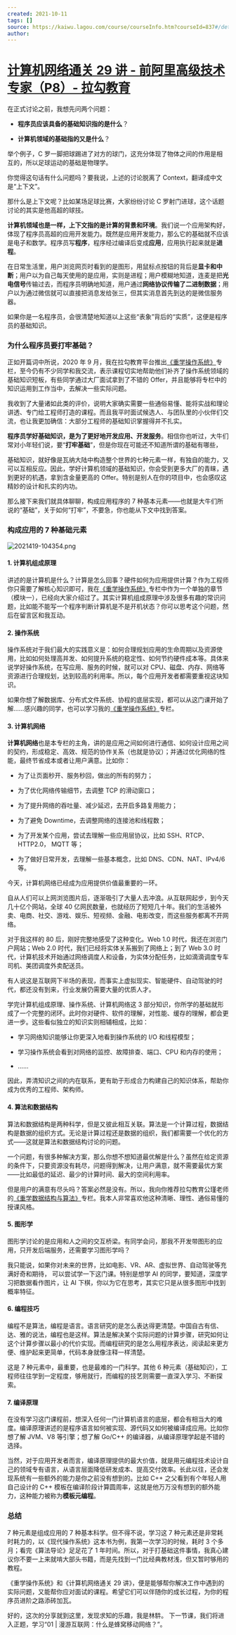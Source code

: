```yaml
---
created: 2021-10-11
tags: []
source: https://kaiwu.lagou.com/course/courseInfo.htm?courseId=837#/detail/pc?id=7263
author: 
---
```


# [计算机网络通关 29 讲 - 前阿里高级技术专家（P8）- 拉勾教育](https://kaiwu.lagou.com/course/courseInfo.htm?courseId=837#/detail/pc?id=7263)


在正式讨论之前，我想先问两个问题：

-   **程序员应该具备的基础知识指的是什么**？
    
-   **计算机领域的基础指的又是什么**？
    

举个例子，C 罗一脚把球踢进了对方的球门，这充分体现了物体之间的作用是相互的，所以足球运动的基础是物理学。

你觉得这句话有什么问题吗？要我说，上述的讨论脱离了 Context，翻译成中文是“上下文”。

那什么是上下文呢？比如某场足球比赛，大家纷纷讨论 C 罗射门进球，这个话题讨论的其实是他高超的球技。

**计算机领域也是一样，上下文指的是计算的背景和环境**。我们说一个应用架构好，体现了程序员高超的应用开发能力。既然是应用开发能力，那么它的基础就不应该是电子和数学。程序员写**程序**，程序经过编译后变成**应用**，应用执行起来就是**进程**。

在日常生活里，用户浏览网页时看到的是图形，用鼠标点按钮的背后是**显卡和中断**；用户以为自己每天使用的是应用，实则是进程；用户模糊地知道，连麦是把**光电信号**传输过去，而程序员明确地知道，用户通过**网络协议传输了二进制数据**；用户以为通过微信就可以直接把消息发给张三，但其实消息首先到达的是微信服务器。

如果你是一名程序员，会很清楚地知道以上这些“表象”背后的“实质”，这便是程序员的基础知识。

### 为什么程序员要打牢基础？

正如开篇词中所说，2020 年 9 月，我在拉勾教育平台推出[《重学操作系统》](https://shenceyun.lagou.com/t/Axo?fileGuid=xxQTRXtVcqtHK6j8)专栏，至今仍有不少同学和我交流，表示课程切实地帮助他们补齐了操作系统领域的基础知识短板，有些同学通过大厂面试拿到了不错的 Offer，并且能够将专栏中的知识运用到工作当中，去解决一些实际问题。

我收到了大量诸如此类的评价，说明大家确实需要一些通俗易懂、能将实战和理论讲透、专门给工程师打造的课程。而且我平时面试候选人、与团队里的小伙伴们交流，也让我更加确信：大部分工程师的基础知识掌握得并不扎实。

**程序员学好基础知识，是为了更好地开发应用、开发服务**。相信你也听过，大牛们常对小年轻们说，要“**打牢基础**”，但是你现在可能还不知道所谓的基础有哪些，

基础知识，就好像是瓦纳大陆中构造整个世界的七种元素一样，有独自的能力，又可以互相反应。因此，学好计算机领域的基础知识，你会受到更多大厂的青睐，遇到更好的机遇，拿到含金量更高的 Offer。特别是别人在你的项目中，也会感叹这精妙的设计和扎实的内功。

那么接下来我们就具体聊聊，构成应用程序的 7 种基本元素——也就是大牛们所说的“基础”，关于如何“打牢”，不要急，你也能从下文中找到答案。

### 构成应用的 7 种基础元素

![2021419-104354.png](https://s0.lgstatic.com/i/image6/M01/39/CF/CioPOWB87oeACgMQAAC_jD-PExg613.png)

#### 1\. 计算机组成原理

讲述的是计算机是什么？计算是怎么回事？硬件如何为应用提供计算？作为工程师你只需要了解核心知识即可，我在[《重学操作系统》](https://shenceyun.lagou.com/t/Axo?fileGuid=xxQTRXtVcqtHK6j8)专栏中作为一个单独的章节（模块一），已经向大家介绍过了。其实计算机组成原理中涉及很多有趣的常识问题，比如能不能写一个程序判断计算机是不是开机状态？你可以思考这个问题，然后在留言区和我互动。

#### 2\. 操作系统

操作系统对于我们最大的实践意义是：如何合理规划应用的生命周期以及资源使用，比如如何处理高并发、如何提升系统的稳定性、如何节约硬件成本等。具体来说学好操作系统，在写应用、服务的时候，就可以对 CPU、磁盘、内存、网络等资源进行合理规划，达到较高的利用率。所以，每个应用开发者都需要重视这块知识。

如果你想了解数据库、分布式文件系统、协程的底层实现，都可以从这门课开始了解……感兴趣的同学，也可以学习我的[《重学操作系统》](https://shenceyun.lagou.com/t/Axo?fileGuid=xxQTRXtVcqtHK6j8)专栏。

#### 3\. 计算机网络

**计算机网络**也是本专栏的主角，讲的是应用之间如何进行通信、如何设计应用之间的契约，形成稳定、高效、规范的协作关系（也就是协议）；并通过优化网络的性能，最终节省成本或者让用户满意。比如你：

-   为了让页面秒开、服务秒回，做出的所有的努力；
    
-   为了优化网络传输细节，去调整 TCP 的滑动窗口；
    
-   为了提升网络的吞吐量、减少延迟，去开启多路复用能力；
    
-   为了避免 Downtime，去调整网络的连接池和线程数；
    
-   为了开发某个应用，尝试去理解一些应用层协议，比如 SSH、RTCP、HTTP2.0， MQTT 等；
    
-   为了做好日常开发，去理解一些基本概念，比如 DNS、CDN、NAT、IPv4/6 等。
    

今天，计算机网络已经成为应用提供价值最重要的一环。

自从人们可以上网浏览图片后，逐渐吸引了大量人去冲浪。从互联网起步，到今天几十亿个网站，全球 40 亿网民数量，也就经历了短短几十年。我们的生活被外卖、电商、社交、游戏、娱乐、短视频、金融、电影改变，而这些服务都离不开网络。

对于我这样的 80 后，刚好完整地感受了这种变化。Web 1.0 时代，我还在浏览门户网站；Web 2.0 时代，我们已经将实体关系搬到了网络上；到了 Web 3.0 时代，计算机技术开始通过网络调度人和设备，为实体分配任务，比如滴滴调度专车司机、美团调度外卖配送员。

有人说这是互联网下半场的表现，而事实上虚拟现实、智能硬件、自动驾驶的时代，都还没有到来，行业发展仍需要大量的优质人才。

学完计算机组成原理、操作系统、计算机网络这 3 部分知识，你所学的基础就形成了一个完整的闭环。此时你对硬件、软件的理解，对性能、缓存的理解，都会更进一步。这些看似独立的知识实则相辅相成，比如：

-   学习网络知识能够让你更深入地看到操作系统的 I/O 和线程模型；
    
-   学习操作系统会看到对网络的监控、故障排查、端口、CPU 和内存的使用；
    
-   ……
    

因此，弄清知识之间的内在联系，更有助于形成合力构建自己的知识体系，帮助你成为优秀的工程师、架构师。

#### 4\. 算法和数据结构

算法和数据结构是两种科学，但是又彼此相互关联。算法是一个计算过程，数据结构是数据的组织方式。无论是计算过程还是数据的组织，我们都需要一个优化的方式——这就是算法和数据结构讨论的问题。

一个问题，有很多种解决方案，那么你想不想知道最优解是什么？虽然在给定资源的条件下，只要资源没有耗尽，问题得到解决，让用户满意，就不需要最优方案——比如最低的延迟、最少的计算时间、最大的空间利用率。

但是用户的满意有尽头吗？答案必然是没有。所以，我向你推荐拉勾教育公瑾老师的[《重学数据结构与算法》](https://shenceyun.lagou.com/t/Bxo?fileGuid=xxQTRXtVcqtHK6j8)专栏。我本人非常喜欢他这种清晰、理性、通俗易懂的授课风格。

#### 5\. 图形学

图形学讨论的是应用和人之间的交互桥梁。有同学会问，那我不开发带图形的应用，只开发后端服务，还需要学习图形学吗？

我只能说，如果你对未来的世界，比如电影、VR、AR、虚拟世界、自动驾驶等充满好奇和期待， 可以尝试学一下这门课。特别是想学 AI 的同学，要知道，深度学习把数据看作图片，让 AI 下棋，你以为它在思考，其实它只是从很多图形中找到概率特征。

#### 6\. 编程技巧

编程不是算法，编程是语言。语言研究的是怎么表达得更清楚。中国自古有信、达、雅的说法，编程也是这样。算法是解决某个实际问题的计算步骤，研究如何让这个计算步骤以最小的代价实现。而编程研究的是怎么用程序表达，阅读起来更方便、维护起来更简单，代码本身就像注释一样清楚。

这是 7 种元素中，最重要，也是最难的一门科学。其他 6 种元素（基础知识），工程师往往学到一定程度，够用就行，而编程的技艺则需要一直深入学习、不断探索。

#### 7\. 编译原理

在没有学习这门课程前，想深入任何一门计算机语言的底层，都会有相当大的难度。编译原理讲述的是程序语言如何被实现、源代码又如何被编译成应用。比如你想了解 JVM、V8 等引擎；想了解 Go/C++ 的编译器，从编译原理学起是不错的选择。

当然，对于应用开发者而言，编译原理提供的最大价值，就是用元编程技术设计自己的领域专有语言，从语言层面降低研发成本、提高交付效率。长此以往，还会发现系统有一些额外的能力是你之前没有想到的。比如 C++ 之父看到有个年轻人用自己设计的 C++ 模板在编译阶段计算圆周率，这就是他万万没有想到的额外能力，这种能力被称为**模板元编程**。

### 总结

7 种元素是组成应用的 7 种基本科学。但不得不说，学习这 7 种元素还是非常耗时耗力的，以《现代操作系统》这本书为例，我第一次学习的时候，耗时 3 个多月；看完《算法导论》足足花了 1 年时间。所以，对于打基础这件事情，我真心建议你不要一上来就啃大部头书籍，而是先找到一门比经典教材浅，但又暂时够用的教程。

《重学操作系统》和《计算机网络通关 29 讲》，便是能够帮你解决工作中遇到的实际问题，又能帮你应对面试的课程。希望它们可以伴随你的成长过程，为你的程序员进阶之路添砖加瓦。

好的，这次的分享就到这里，发现求知的乐趣，我是林䭽。 下一节课，我们将进入正题，学习“01 | 漫游互联网：什么是蜂窝移动网络？”。

